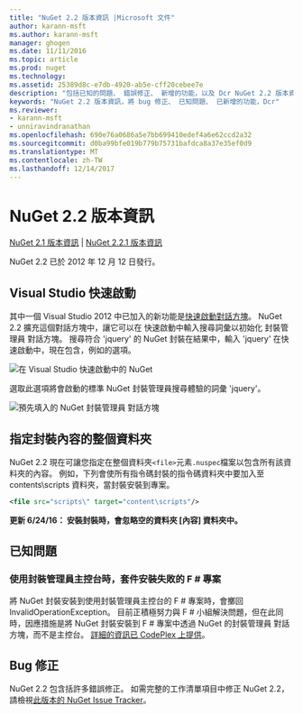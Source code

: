 ```yaml
---
title: "NuGet 2.2 版本資訊 |Microsoft 文件"
author: karann-msft
ms.author: karann-msft
manager: ghogen
ms.date: 11/11/2016
ms.topic: article
ms.prod: nuget
ms.technology: 
ms.assetid: 25389d8c-e7db-4920-ab5e-cff20cebee7e
description: "包括已知的問題、 錯誤修正、 新增的功能，以及 Dcr NuGet 2.2 版本資訊。"
keywords: "NuGet 2.2 版本資訊，將 bug 修正、 已知問題、 已新增的功能，Dcr"
ms.reviewer:
- karann-msft
- unniravindranathan
ms.openlocfilehash: 690e76a0686a5e7bb699410edef4a6e62ccd2a32
ms.sourcegitcommit: d0ba99bfe019b779b75731bafdca8a37e35ef0d9
ms.translationtype: MT
ms.contentlocale: zh-TW
ms.lasthandoff: 12/14/2017
---
```

# <a name="nuget-22-release-notes"></a>NuGet 2.2 版本資訊

[NuGet 2.1 版本資訊](../release-notes/nuget-2.1.md) | [NuGet 2.2.1 版本資訊](../release-notes/nuget-2.2.1.md)

NuGet 2.2 已於 2012 年 12 月 12 日發行。

## <a name="visual-studio-quick-launch"></a>Visual Studio 快速啟動
其中一個 Visual Studio 2012 中已加入的新功能是[快速啟動對話方塊](http://msdn.microsoft.com/library/hh417697.aspx)。 NuGet 2.2 擴充這個對話方塊中，讓它可以在 快速啟動中輸入搜尋詞彙以初始化 封裝管理員 對話方塊。 搜尋符合 'jquery' 的 NuGet 封裝在結果中，輸入 'jquery' 在快速啟動中，現在包含，例如的選項。

![在 Visual Studio 快速啟動中的 NuGet](./media/quick-launch.png)

選取此選項將會啟動的標準 NuGet 封裝管理員搜尋體驗的詞彙 'jquery'。

![預先填入的 NuGet 封裝管理員 對話方塊](./media/pkg-mgr-search-from-quick-launch.png)

## <a name="specify-entire-folder-for-package-contents"></a>指定封裝內容的整個資料夾
NuGet 2.2 現在可讓您指定在整個資料夾`<file>`元素`.nuspec`檔案以包含所有該資料夾的內容。 例如，下列會使所有指令碼封裝的指令碼資料夾中要加入至 contents\scripts 資料夾，當封裝安裝到專案。

```xml
<file src="scripts\" target="content\scripts"/>
```

**更新 6/24/16： 安裝封裝時，會忽略空的資料夾 [內容] 資料夾中。**

## <a name="known-issues"></a>已知問題

### <a name="package-installation-fails-for-f-projects-when-using-the-package-manager-console"></a>使用封裝管理員主控台時，套件安裝失敗的 F # 專案
將 NuGet 封裝安裝到使用封裝管理員主控台的 F # 專案時，會擲回 InvalidOperationException。 目前正積極努力與 F # 小組解決問題，但在此同時，因應措施是將 NuGet 封裝安裝到 F # 專案中透過 NuGet 的封裝管理員 對話方塊，而不是主控台。 [詳細的資訊已 CodePlex 上提供](http://nuget.codeplex.com/workitem/2873)。


## <a name="bug-fixes"></a>Bug 修正
NuGet 2.2 包含括許多錯誤修正。 如需完整的工作清單項目中修正 NuGet 2.2，請檢視[此版本的 NuGet Issue Tracker](http://nuget.codeplex.com/workitem/list/advanced?keyword=&status=Closed&type=All&priority=All&release=NuGet%202.2&assignedTo=All&component=All&sortField=LastUpdatedDate&sortDirection=Descending&page=0)。
